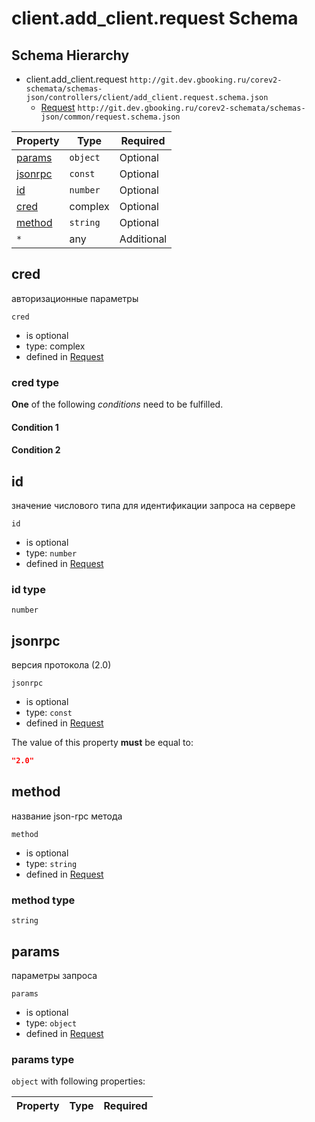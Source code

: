 
# client.add_client.request Schema


## Schema Hierarchy

* client.add_client.request `http://git.dev.gbooking.ru/corev2-schemata/schemas-json/controllers/client/add_client.request.schema.json`
  * [Request](../../common/request.schema.md) `http://git.dev.gbooking.ru/corev2-schemata/schemas-json/common/request.schema.json`



| Property | Type | Required |
|----------|------|----------|
| [params](#params) | `object` | Optional | [Request](../../common/request.schema.md#params) |
| [jsonrpc](#jsonrpc) | `const` | Optional | [Request](../../common/request.schema.md#jsonrpc) |
| [id](#id) | `number` | Optional | [Request](../../common/request.schema.md#id) |
| [cred](#cred) | complex | Optional | [Request](../../common/request.schema.md#cred) |
| [method](#method) | `string` | Optional | [Request](../../common/request.schema.md#method) |
| `*` | any | Additional | this schema *allows* additional properties |

## cred

авторизационные параметры

`cred`
* is optional
* type: complex
* defined in [Request](../../common/request.schema.md#cred)

### cred type


**One** of the following *conditions* need to be fulfilled.


#### Condition 1



#### Condition 2







## id

значение числового типа для идентификации запроса на сервере

`id`
* is optional
* type: `number`
* defined in [Request](../../common/request.schema.md#id)

### id type


`number`






## jsonrpc

версия протокола (2.0)

`jsonrpc`
* is optional
* type: `const`
* defined in [Request](../../common/request.schema.md#jsonrpc)

The value of this property **must** be equal to:

```json
"2.0"
```





## method

название json-rpc метода

`method`
* is optional
* type: `string`
* defined in [Request](../../common/request.schema.md#method)

### method type


`string`






## params

параметры запроса

`params`
* is optional
* type: `object`
* defined in [Request](../../common/request.schema.md#params)

### params type


`object` with following properties:


| Property | Type | Required |
|----------|------|----------|





